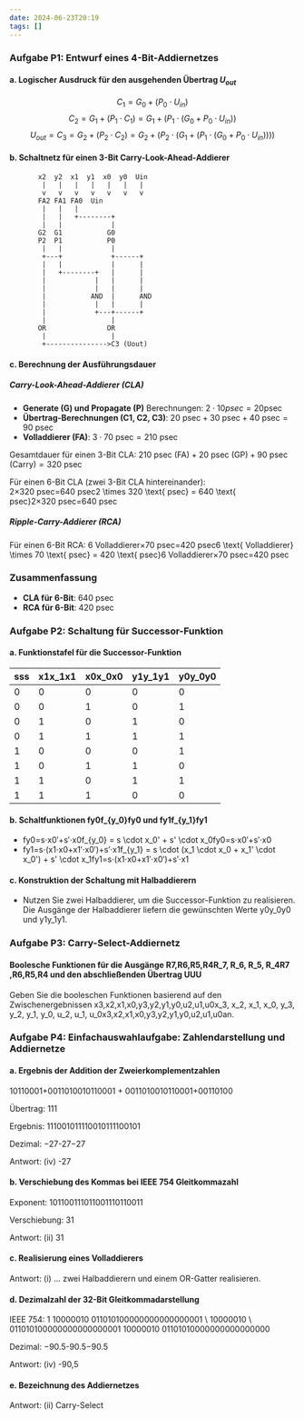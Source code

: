 ```yaml
---
date: 2024-06-23T20:19
tags: []
---
```

### Aufgabe P1: Entwurf eines 4-Bit-Addiernetzes

#### a. Logischer Ausdruck für den ausgehenden Übertrag $U_{out}$
$$C_{1}=G_{0}+(P_{0} \cdot U_{in})$$
$$C_{2}=G_{1}+ (P_{1} \cdot C_{1})=G_{1} + (P_{1} \cdot (G_{0} + P_{0} \cdot U_{in}))$$
$$U_{out} = C_{3} = G_{2} + (P_{2} \cdot C_{2}) = G_{2} + (P_{2} \cdot (G_{1} + (P_{1} \cdot (G_{0} + P_{0} \cdot U_{in}))))$$
#### b. Schaltnetz für einen 3-Bit Carry-Look-Ahead-Addierer

```plaintext
       x2  y2  x1  y1  x0  y0  Uin
        |   |   |   |   |   |   |
        v   v   v   v   v   v   v
       FA2 FA1 FA0  Uin
        |   |   |
        |   |   +--------+
        |   |            |
       G2  G1           G0
       P2  P1           P0
        |   |            |
        +---+            +------+
        |   |            |      |
        |   +--------+   |      |
        |            |   |      |
        |            |   |      |
        |           AND  |      AND
        |            |   |      |
        |            +---+------+
        |                |
       OR               OR
        |                |
        +--------------->C3 (Uout)
```

#### c. Berechnung der Ausführungsdauer

##### Carry-Look-Ahead-Addierer (CLA)

- **Generate (G) und Propagate (P)** Berechnungen: $2 \cdot 10 \text{}{psec} = 20\text{psec}$
- **Übertrag-Berechnungen (C1, C2, C3)**: $20 \text{ psec} + 30 \text{ psec} + 40 \text{ psec} = 90 \text{ psec}$
- **Volladdierer (FA)**: $3 \cdot 70 \text{ psec} = 210 \text{ psec}$

Gesamtdauer für einen 3-Bit CLA: $210 \text{ psec (FA)} + 20 \text{ psec (GP)} + 90 \text{ psec (Carry)} = 320 \text{ psec}$

Für einen 6-Bit CLA (zwei 3-Bit CLA hintereinander): 2×320 psec=640 psec2 \times 320 \text{ psec} = 640 \text{ psec}2×320 psec=640 psec

##### Ripple-Carry-Addierer (RCA)

Für einen 6-Bit RCA: 6 Volladdierer×70 psec=420 psec6 \text{ Volladdierer} \times 70 \text{ psec} = 420 \text{ psec}6 Volladdierer×70 psec=420 psec

### Zusammenfassung

- **CLA für 6-Bit**: 640 psec
- **RCA für 6-Bit**: 420 psec

### Aufgabe P2: Schaltung für Successor-Funktion

#### a. Funktionstafel für die Successor-Funktion

|sss|x1x_1x1​|x0x_0x0​|y1y_1y1​|y0y_0y0​|
|---|---|---|---|---|
|0|0|0|0|0|
|0|0|1|0|1|
|0|1|0|1|0|
|0|1|1|1|1|
|1|0|0|0|1|
|1|0|1|1|0|
|1|1|0|1|1|
|1|1|1|0|0|

#### b. Schaltfunktionen fy0f_{y_0}fy0​​ und fy1f_{y_1}fy1​​

- fy0=s⋅x0′+s′⋅x0f_{y_0} = s \cdot x_0' + s' \cdot x_0fy0​​=s⋅x0′​+s′⋅x0​
- fy1=s⋅(x1⋅x0+x1′⋅x0′)+s′⋅x1f_{y_1} = s \cdot (x_1 \cdot x_0 + x_1' \cdot x_0') + s' \cdot x_1fy1​​=s⋅(x1​⋅x0​+x1′​⋅x0′​)+s′⋅x1​

#### c. Konstruktion der Schaltung mit Halbaddierern

- Nutzen Sie zwei Halbaddierer, um die Successor-Funktion zu realisieren. Die Ausgänge der Halbaddierer liefern die gewünschten Werte y0y_0y0​ und y1y_1y1​.

### Aufgabe P3: Carry-Select-Addiernetz

#### Boolesche Funktionen für die Ausgänge R7,R6,R5,R4R_7, R_6, R_5, R_4R7​,R6​,R5​,R4​ und den abschließenden Übertrag UUU

Geben Sie die booleschen Funktionen basierend auf den Zwischenergebnissen x3,x2,x1,x0,y3,y2,y1,y0,u2,u1,u0x_3, x_2, x_1, x_0, y_3, y_2, y_1, y_0, u_2, u_1, u_0x3​,x2​,x1​,x0​,y3​,y2​,y1​,y0​,u2​,u1​,u0​ an.

### Aufgabe P4: Einfachauswahlaufgabe: Zahlendarstellung und Addiernetze

#### a. Ergebnis der Addition der Zweierkomplementzahlen

10110001+0011010010110001 + 0011010010110001+00110100

Übertrag: 111

Ergebnis: 111001011110010111100101

Dezimal: −27-27−27

Antwort: (iv) -27

#### b. Verschiebung des Kommas bei IEEE 754 Gleitkommazahl

Exponent: 101100111011001110110011

Verschiebung: 31

Antwort: (ii) 31

#### c. Realisierung eines Volladdierers

Antwort: (i) ... zwei Halbaddierern und einem OR-Gatter realisieren.

#### d. Dezimalzahl der 32-Bit Gleitkommadarstellung

IEEE 754: 1 10000010 011010100000000000000001 \ 10000010 \ 011010100000000000000001 10000010 01101010000000000000000

Dezimal: −90.5-90.5−90.5

Antwort: (iv) -90,5

#### e. Bezeichnung des Addiernetzes

Antwort: (ii) Carry-Select